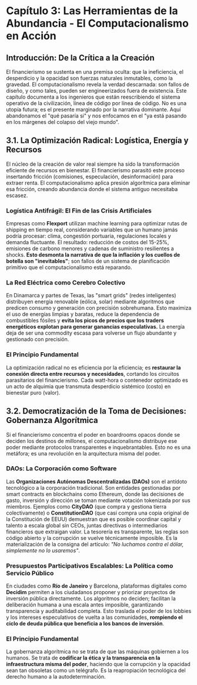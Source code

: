 # Capítulo 3: Las Herramientas de la Abundancia - El Computacionalismo en Acción

## Introducción: De la Crítica a la Creación

El financierismo se sustenta en una premisa oculta: que la ineficiencia, el desperdicio y la opacidad son fuerzas naturales inmutables, como la gravedad. El computacionalismo revela la verdad descarnada: son fallos de diseño, y como tales, pueden ser engineerizados fuera de existencia. Este capítulo documenta a los ingenieros que están reescribiendo el sistema operativo de la civilización, línea de código por línea de código. No es una utopía futura; es el presente marginado por la narrativa dominante. Aquí abandonamos el "qué pasaría si" y nos enfocamos en el "ya está pasando en los márgenes del colapso del viejo mundo".

## 3.1. La Optimización Radical: Logística, Energía y Recursos

El núcleo de la creación de valor real siempre ha sido la transformación eficiente de recursos en bienestar. El financierismo parasitó este proceso insertando fricción (comisiones, especulación, desinformación) para extraer renta. El computacionalismo aplica presión algorítmica para eliminar esa fricción, creando abundancia donde el sistema antiguo necesitaba escasez.

### Logística Antifrágil: El Fin de las Crisis Artificiales
Empresas como **Flexport** utilizan machine learning para optimizar rutas de shipping en tiempo real, considerando variables que un humano jamás podría procesar: clima, congestión portuaria, regulaciones locales y demanda fluctuante. El resultado: reducción de costos del 15-25%, emisiones de carbono menores y cadenas de suministro resilientes a shocks. **Esto desmonta la narrativa de que la inflación y los cuellos de botella son "inevitables"**; son fallos de un sistema de planificación primitivo que el computacionalismo está reparando.

### La Red Eléctrica como Cerebro Colectivo
En Dinamarca y partes de Texas, las "smart grids" (redes inteligentes) distribuyen energía renovable (eólica, solar) mediante algoritmos que predicen consumo y generación con precisión sobrehumana. Esto maximiza el uso de energías limpias y baratas, reduce la dependencia de combustibles fósiles y **evita los picos de precios que los traders energéticos explotan para generar ganancias especulativas.** La energía deja de ser una commodity escasa para volverse un flujo abundante y gestionado con precisión.

### El Principio Fundamental
La optimización radical no es eficiencia por la eficiencia; es **restaurar la conexión directa entre recursos y necesidades**, cortando los circuitos parasitarios del financierismo. Cada watt-hora o contenedor optimizado es un acto de alquimia que transmuta desperdicio sistémico (costo) en bienestar puro (valor).

## 3.2. Democratización de la Toma de Decisiones: Gobernanza Algorítmica

Si el financierismo concentra el poder en boardrooms opacos donde se deciden los destinos de millones, el computacionalismo distribuye ese poder mediante protocolos transparentes e inquebrantables. Esto no es una metáfora; es una revolución en la arquitectura misma del poder.

### DAOs: La Corporación como Software
Las **Organizaciones Autónomas Descentralizadas (DAOs)** son el antídoto tecnológico a la corporación tradicional. Son entidades gestionadas por smart contracts en blockchains como Ethereum, donde las decisiones de gasto, inversión y dirección se toman mediante votación tokenizada por sus miembros. Ejemplos como **CityDAO** (que compra y gestiona tierra colectivamente) o **ConstitutionDAO** (que casi compra una copia original de la Constitución de EEUU) demuestran que es posible coordinar capital y talento a escala global sin CEOs, juntas directivas o intermediarios financieros que extraigan valor. La tesorería es transparente, las reglas son código abierto y la corrupción se vuelve técnicamente imposible. Es la materialización de la consigna del artículo: *"No luchamos contra el dólar, simplemente no lo usaremos"*.

### Presupuestos Participativos Escalables: La Política como Servicio Público
En ciudades como **Río de Janeiro** y Barcelona, plataformas digitales como **Decidim** permiten a los ciudadanos proponer y priorizar proyectos de inversión pública directamente. Los algoritmos no deciden; facilitan la deliberación humana a una escala antes imposible, garantizando transparencia y auditabilidad completa. Esto traslada el poder de los lobbies y los intereses especulativos de vuelta a las comunidades, **rompiendo el ciclo de deuda pública que beneficia a los bancos de inversión**.

### El Principio Fundamental
La gobernanza algorítmica no se trata de que las máquinas gobiernen a los humanos. Se trata de **codificar la ética y la transparencia en la infraestructura misma del poder**, haciendo que la corrupción y la opacidad sean tan obsoletas como un telégrafo. Es la reapropiación tecnológica del derecho humano a la autodeterminación.